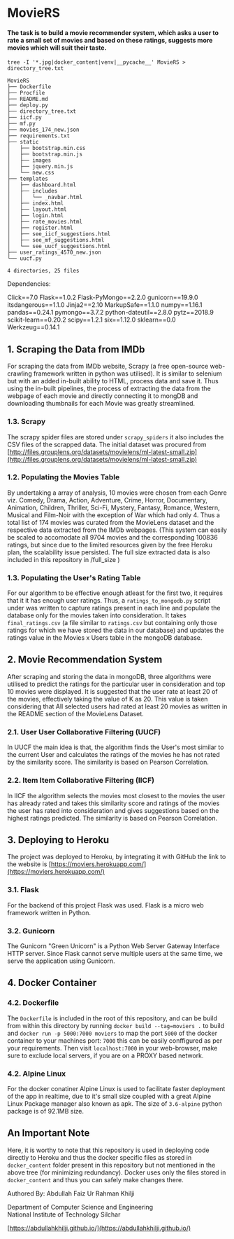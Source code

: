# MovieRS
#### The task is to build a movie recommender system, which asks a user to rate a small set of movies and based on these ratings, suggests more movies which will suit their taste.


```
tree -I '*.jpg|docker_content|venv|__pycache__' MovieRS > directory_tree.txt
```

```
MovieRS
├── Dockerfile
├── Procfile
├── README.md
├── deploy.py
├── directory_tree.txt
├── iicf.py
├── mf.py
├── movies_174_new.json
├── requirements.txt
├── static
│   ├── bootstrap.min.css
│   ├── bootstrap.min.js
│   ├── images
│   ├── jquery.min.js
│   └── new.css
├── templates
│   ├── dashboard.html
│   ├── includes
│   │   └── _navbar.html
│   ├── index.html
│   ├── layout.html
│   ├── login.html
│   ├── rate_movies.html
│   ├── register.html
│   ├── see_iicf_suggestions.html
│   ├── see_mf_suggestions.html
│   └── see_uucf_suggestions.html
├── user_ratings_4570_new.json
└── uucf.py

4 directories, 25 files

```

Dependencies:

Click==7.0
Flask==1.0.2
Flask-PyMongo==2.2.0
gunicorn==19.9.0
itsdangerous==1.1.0
Jinja2==2.10
MarkupSafe==1.1.0
numpy==1.16.1
pandas==0.24.1
pymongo==3.7.2
python-dateutil==2.8.0
pytz==2018.9
scikit-learn==0.20.2
scipy==1.2.1
six==1.12.0
sklearn==0.0
Werkzeug==0.14.1



## 1. Scraping the Data from IMDb
For scraping the data  from IMDb website, Scrapy (a free open-source web-crawling framework written in python was utilised). It is similar to selenium but with an added in-built ability to HTML, process data and save it.
Thus using the in-built pipelines, the process of extracting the data from the webpage of each movie and directly connecting it to mongDB and downloading thumbnails for each Movie was greatly streamlined.

### 1.3. Scrapy
The scrapy spider files are stored  under `scrapy_spiders`  it also includes the CSV files of the scrapped data. The initial dataset was procured from [http://files.grouplens.org/datasets/movielens/ml-latest-small.zip](http://files.grouplens.org/datasets/movielens/ml-latest-small.zip)

### 1.2. Populating the Movies Table
By undertaking a array of analysis, 10 movies were chosen from each Genre viz. Comedy, Drama, Action, Adventure, Crime, Horror, Documentary, Animation, Children, Thriller, Sci-Fi, Mystery, Fantasy, Romance, Western, Musical and Film-Noir with the exception of War which had only 4. Thus a total list of 174 movies was curated from the MovieLens dataset and the respective data extracted from the IMDb webpages. (This system can easily be scaled to accomodate all 9704 movies and the corresponding 100836 ratings, but since due to the limited resources given by the free Heroku plan, the scalability issue persisted. The full size extracted data is also included in this repository in /full_size ) 

### 1.3. Populating the User's Rating Table
For our algorithm to be effective enough atleast for the first two, it requires that it it has enough user ratings. Thus,  a  `ratings_to_mongodb.py`  script under was written to capture ratings present in each line and populate the database only for the movies taken into consideration. It takes `final_ratings.csv` (a file similar to `ratings.csv` but containing only those ratings for which we have stored the data in our database) and updates the ratings value in the Movies x Users table in the mongoDB database.





## 2. Movie Recommendation System
After scraping and storing the data in mongoDB, three algorithms were utilised to predict the ratings for the particular user in consideration and top 10 movies were displayed.
It is suggested that the user rate at least 20 of the movies, effectively taking the value of K as 20. This value is taken considering that All selected users had rated at least 20 movies as written in the README section of the MovieLens Dataset.

### 2.1. User User Collaborative Filtering (UUCF)
In UUCF the main idea is that, the algorithm finds the User's most similar to the current User and calculates the ratings of the movies he has not rated by the similarity score. The similarity is based on Pearson Correlation.
### 2.2. Item Item Collaborative Filtering (IICF)
In IICF the algorithm selects the movies most closest to the movies the user has already rated and takes this similarity score and ratings of the movies the user has rated into consideration and gives suggestions based on the highest ratings predicted. The similarity is based on Pearson Correlation.



## 3. Deploying to Heroku
The project was deployed to Heroku, by integrating it with GitHub the link to the website is [https://moviers.herokuapp.com/](https://moviers.herokuapp.com/)

### 3.1. Flask
For the backend of this project Flask was used. Flask is a micro web framework written in Python.

### 3.2. Gunicorn
The Gunicorn "Green Unicorn" is a Python Web Server Gateway Interface HTTP server.  Since Flask cannot serve multiple users at the same time, we serve the application using Gunicorn. 


## 4. Docker Container
### 4.2. Dockerfile
The `Dockerfile`  is included in the root of this repository, and can be build from within this directory by running `docker build --tag=moviers .`  to build and `docker run -p 5000:7000 moviers` to map the port `5000` of the docker container to your machines port: `7000` this can be easily conffigured as per your requirements.  Then visit `localhost:7000` in your web-browser, make sure to exclude local servers, if you are on a PROXY based network.

### 4.2. Alpine Linux
For the docker conatiner Alpine Linux is used to facilitate faster deployment of the app in realtime, due to it's small size coupled with a great Alpine Linux Package manager also known as apk. The size of  `3.6-alpine` python package is of 92.1MB size. 

## An Important Note
Here, it is worthy to note that this repository is used in deploying code directly to Heroku and thus the docker specific files as stored in `docker_content` folder present in this repository but not mentioned in the above tree (for minimizing redundancy). Docker uses only the files stored in `docker_content` and thus you can safely make changes there.














Authored By: Abdullah Faiz Ur Rahman Khilji

Department of Computer Science and Engineering <br>
National Institute of Technology Silchar <br>

[https://abdullahkhilji.github.io/](https://abdullahkhilji.github.io/)
